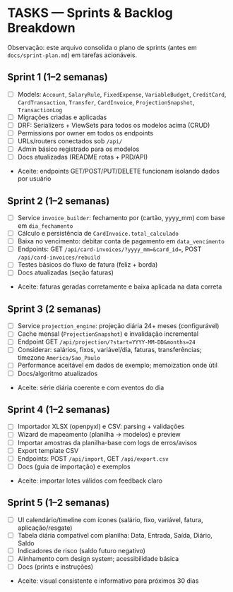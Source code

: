 # TASKS — Sprints & Backlog Breakdown

Observação: este arquivo consolida o plano de sprints (antes em `docs/sprint-plan.md`) em tarefas acionáveis.

## Sprint 1 (1–2 semanas)
- [ ] Models: `Account`, `SalaryRule`, `FixedExpense`, `VariableBudget`, `CreditCard`, `CardTransaction`, `Transfer`, `CardInvoice`, `ProjectionSnapshot`, `TransactionLog`
- [ ] Migrações criadas e aplicadas
- [ ] DRF: Serializers + ViewSets para todos os modelos acima (CRUD)
- [ ] Permissions por owner em todos os endpoints
- [ ] URLs/routers conectados sob `/api/`
- [ ] Admin básico registrado para os modelos
- [ ] Docs atualizadas (README rotas + PRD/API)
- Aceite: endpoints GET/POST/PUT/DELETE funcionam isolando dados por usuário

## Sprint 2 (1–2 semanas)
- [ ] Service `invoice_builder`: fechamento por (cartão, yyyy_mm) com base em `dia_fechamento`
- [ ] Cálculo e persistência de `CardInvoice.total_calculado`
- [ ] Baixa no vencimento: debitar conta de pagamento em `data_vencimento`
- [ ] Endpoints: GET `/api/card-invoices/?yyyy_mm=&card_id=`, POST `/api/card-invoices/rebuild`
- [ ] Testes básicos do fluxo de fatura (feliz + borda)
- [ ] Docs atualizadas (seção faturas)
- Aceite: faturas geradas corretamente e baixa aplicada na data correta

## Sprint 3 (2 semanas)
- [ ] Service `projection_engine`: projeção diária 24+ meses (configurável)
- [ ] Cache mensal (`ProjectionSnapshot`) e invalidação incremental
- [ ] Endpoint GET `/api/projection/?start=YYYY-MM-DD&months=24`
- [ ] Considerar: salários, fixos, variável/dia, faturas, transferências; timezone `America/Sao_Paulo`
- [ ] Performance aceitável em dados de exemplo; memoization onde útil
- [ ] Docs/algoritmo atualizados
- Aceite: série diária coerente e com eventos do dia

## Sprint 4 (1–2 semanas)
- [ ] Importador XLSX (openpyxl) e CSV: parsing + validações
- [ ] Wizard de mapeamento (planilha → modelos) e preview
- [ ] Importar amostras da planilha-base com logs de erros/avisos
- [ ] Export template CSV
- [ ] Endpoints: POST `/api/import`, GET `/api/export.csv`
- [ ] Docs (guia de importação) e exemplos
- Aceite: importar lotes válidos com feedback claro

## Sprint 5 (1–2 semanas)
- [ ] UI calendário/timeline com ícones (salário, fixo, variável, fatura, aplicação/resgate)
- [ ] Tabela diária compatível com planilha: Data, Entrada, Saída, Diário, Saldo
- [ ] Indicadores de risco (saldo futuro negativo)
- [ ] Alinhamento com design system; acessibilidade básica
- [ ] Docs (prints e instruções)
- Aceite: visual consistente e informativo para próximos 30 dias

